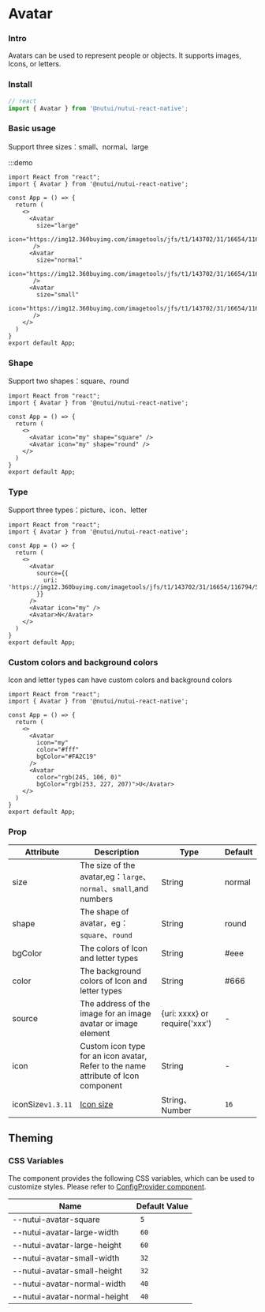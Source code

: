 # Avatar

### Intro

Avatars can be used to represent people or objects. It supports images, Icons, or letters.

### Install
``` ts
// react
import { Avatar } from '@nutui/nutui-react-native';

```
### Basic usage

Support three sizes：small、normal、large

:::demo
``` SnackPlayer
import React from "react";
import { Avatar } from '@nutui/nutui-react-native';

const App = () => {
  return (
    <>
      <Avatar
        size="large"
        icon="https://img12.360buyimg.com/imagetools/jfs/t1/143702/31/16654/116794/5fc6f541Edebf8a57/4138097748889987.png"
       />
      <Avatar
        size="normal"
        icon="https://img12.360buyimg.com/imagetools/jfs/t1/143702/31/16654/116794/5fc6f541Edebf8a57/4138097748889987.png"
       />
      <Avatar
        size="small"
        icon="https://img12.360buyimg.com/imagetools/jfs/t1/143702/31/16654/116794/5fc6f541Edebf8a57/4138097748889987.png"
       />
    </>
  )
}
export default App;
```

### Shape

Support two shapes：square、round

```SnackPlayer
import React from "react";
import { Avatar } from '@nutui/nutui-react-native';

const App = () => {
  return (
    <>
      <Avatar icon="my" shape="square" />
      <Avatar icon="my" shape="round" />
    </>
  )
}
export default App;
```

### Type

Support three types：picture、icon、letter

```SnackPlayer
import React from "react";
import { Avatar } from '@nutui/nutui-react-native';

const App = () => {
  return (
    <>
      <Avatar
        source={{
          uri: 'https://img12.360buyimg.com/imagetools/jfs/t1/143702/31/16654/116794/5fc6f541Edebf8a57/4138097748889987.png'
        }}
      />
      <Avatar icon="my" />
      <Avatar>N</Avatar>
    </>
  )
}
export default App;
```

### Custom colors and background colors

Icon and letter types can have custom colors and background colors

```SnackPlayer
import React from "react";
import { Avatar } from '@nutui/nutui-react-native';

const App = () => {
  return (
    <>
      <Avatar
        icon="my"
        color="#fff"
        bgColor="#FA2C19"
      />
      <Avatar
        color="rgb(245, 106, 0)"
        bgColor="rgb(253, 227, 207)">U</Avatar>
    </>
  )
}
export default App;
```

### Prop

| Attribute     | Description                                                 | Type   | Default |
| -------- | ---------------------------------------------------------------- | ------ | ------ |
| size     | The size of the avatar,eg：`large`、`normal`、`small`,and numbers   | String | normal |
| shape    | The shape of avatar，eg：`square`、`round`           | String | round  |
| bgColor | The colors of Icon and letter types                   | String | #eee   |
| color    | The background colors of Icon and letter types                     | String | #666   |
| source      | The address of the image for an image avatar or image element       | {uri: xxxx} or require('xxx') | -   |
| icon     | Custom icon type for an icon avatar, Refer to the name attribute of Icon component  | String | -     |
| iconSize`v1.3.11`     | [Icon size](#/icon) | String、Number | `16`             |


## Theming

### CSS Variables

The component provides the following CSS variables, which can be used to customize styles. Please refer to [ConfigProvider component](#/en-US/component/configprovider).

| Name | Default Value |
| --- | --- |
| --nutui-avatar-square | ` 5` |
| --nutui-avatar-large-width | ` 60` |
| --nutui-avatar-large-height | ` 60` |
| --nutui-avatar-small-width | ` 32` |
| --nutui-avatar-small-height | ` 32` |
| --nutui-avatar-normal-width | ` 40` |
| --nutui-avatar-normal-height | ` 40` |
